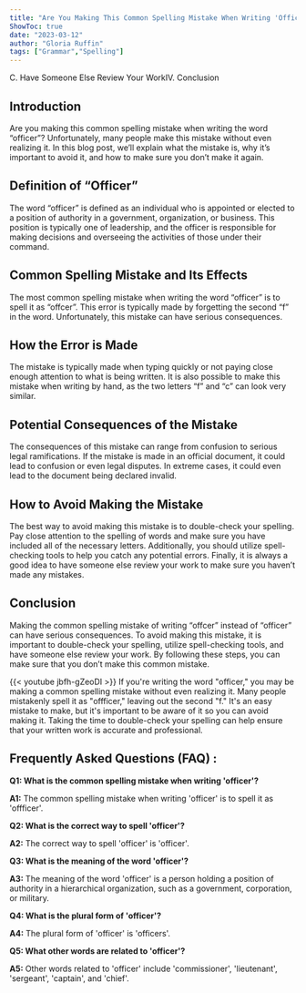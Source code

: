 ```yaml
---
title: "Are You Making This Common Spelling Mistake When Writing 'Officer'? Find Out Now!"
ShowToc: true 
date: "2023-03-12"
author: "Gloria Ruffin" 
tags: ["Grammar","Spelling"]
---
```

C. Have Someone Else Review Your WorkIV. Conclusion

## Introduction

Are you making this common spelling mistake when writing the word “officer”? Unfortunately, many people make this mistake without even realizing it. In this blog post, we’ll explain what the mistake is, why it’s important to avoid it, and how to make sure you don’t make it again.

## Definition of “Officer”

The word “officer” is defined as an individual who is appointed or elected to a position of authority in a government, organization, or business. This position is typically one of leadership, and the officer is responsible for making decisions and overseeing the activities of those under their command.

## Common Spelling Mistake and Its Effects

The most common spelling mistake when writing the word “officer” is to spell it as “offcer”. This error is typically made by forgetting the second “f” in the word. Unfortunately, this mistake can have serious consequences.

## How the Error is Made

The mistake is typically made when typing quickly or not paying close enough attention to what is being written. It is also possible to make this mistake when writing by hand, as the two letters “f” and “c” can look very similar.

## Potential Consequences of the Mistake

The consequences of this mistake can range from confusion to serious legal ramifications. If the mistake is made in an official document, it could lead to confusion or even legal disputes. In extreme cases, it could even lead to the document being declared invalid.

## How to Avoid Making the Mistake

The best way to avoid making this mistake is to double-check your spelling. Pay close attention to the spelling of words and make sure you have included all of the necessary letters. Additionally, you should utilize spell-checking tools to help you catch any potential errors. Finally, it is always a good idea to have someone else review your work to make sure you haven’t made any mistakes.

## Conclusion

Making the common spelling mistake of writing “offcer” instead of “officer” can have serious consequences. To avoid making this mistake, it is important to double-check your spelling, utilize spell-checking tools, and have someone else review your work. By following these steps, you can make sure that you don’t make this common mistake.

{{< youtube jbfh-gZeoDI >}} 
If you're writing the word "officer," you may be making a common spelling mistake without even realizing it. Many people mistakenly spell it as "offficer," leaving out the second "f." It's an easy mistake to make, but it's important to be aware of it so you can avoid making it. Taking the time to double-check your spelling can help ensure that your written work is accurate and professional.

## Frequently Asked Questions (FAQ) :
**Q1: What is the common spelling mistake when writing 'officer'?**

**A1:** The common spelling mistake when writing 'officer' is to spell it as 'offficer'.

**Q2: What is the correct way to spell 'officer'?**

**A2:** The correct way to spell 'officer' is 'officer'.

**Q3: What is the meaning of the word 'officer'?**

**A3:** The meaning of the word 'officer' is a person holding a position of authority in a hierarchical organization, such as a government, corporation, or military.

**Q4: What is the plural form of 'officer'?**

**A4:** The plural form of 'officer' is 'officers'.

**Q5: What other words are related to 'officer'?**

**A5:** Other words related to 'officer' include 'commissioner', 'lieutenant', 'sergeant', 'captain', and 'chief'.





